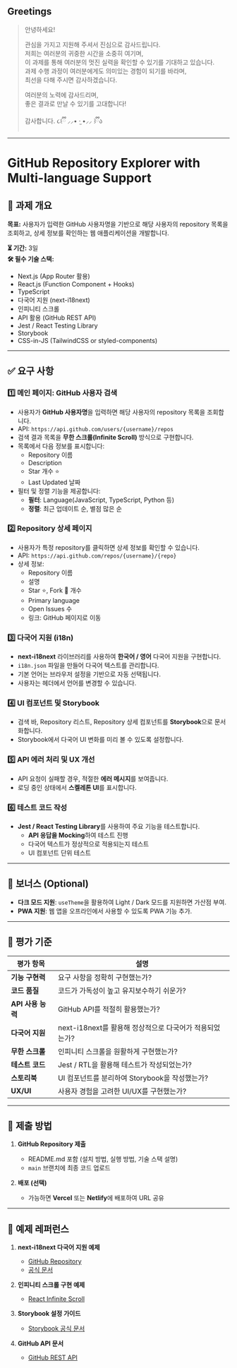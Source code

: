 ## Greetings

> 안녕하세요!
>
> 관심을 가지고 지원해 주셔서 진심으로 감사드립니다.  
> 저희는 여러분의 귀중한 시간을 소중히 여기며,  
> 이 과제를 통해 여러분의 멋진 실력을 확인할 수 있기를 기대하고 있습니다.  
> 과제 수행 과정이 여러분에게도 의미있는 경험이 되기를 바라며,  
> 최선을 다해 주시면 감사하겠습니다.
>
> 여러분의 노력에 감사드리며,  
> 좋은 결과로 만날 수 있기를 고대합니다!
>
> 감사합니다. ૮꒰ྀི ⸝⸝• ·̫ •⸝⸝ ꒱ྀིა  

---

# GitHub Repository Explorer with Multi-language Support

## 📌 과제 개요
**목표:**
사용자가 입력한 GitHub 사용자명을 기반으로 해당 사용자의 repository 목록을 조회하고, 상세 정보를 확인하는 웹 애플리케이션을 개발합니다.

**⏳ 기간:** 3일  
**🛠 필수 기술 스택:**  
- Next.js (App Router 활용)  
- React.js (Function Component + Hooks)  
- TypeScript  
- 다국어 지원 (next-i18next)  
- 인피니티 스크롤  
- API 활용 (GitHub REST API)  
- Jest / React Testing Library  
- Storybook  
- CSS-in-JS (TailwindCSS or styled-components)

---

## ✅ 요구 사항

### 1️⃣ 메인 페이지: GitHub 사용자 검색
- 사용자가 **GitHub 사용자명**을 입력하면 해당 사용자의 repository 목록을 조회합니다.
- API: `https://api.github.com/users/{username}/repos`
- 검색 결과 목록을 **무한 스크롤(Infinite Scroll)** 방식으로 구현합니다.
- 목록에서 다음 정보를 표시합니다:
  - Repository 이름
  - Description
  - Star 개수 ⭐
  - Last Updated 날짜  
- 필터 및 정렬 기능을 제공합니다:
  - **필터**: Language(JavaScript, TypeScript, Python 등)
  - **정렬**: 최근 업데이트 순, 별점 많은 순

### 2️⃣ Repository 상세 페이지
- 사용자가 특정 repository를 클릭하면 상세 정보를 확인할 수 있습니다.
- API: `https://api.github.com/repos/{username}/{repo}`
- 상세 정보:
  - Repository 이름
  - 설명
  - Star ⭐, Fork 🍴 개수
  - Primary language
  - Open Issues 수
  - 링크: GitHub 페이지로 이동

### 3️⃣ 다국어 지원 (i18n)
- **next-i18next** 라이브러리를 사용하여 **한국어 / 영어** 다국어 지원을 구현합니다.
- `i18n.json` 파일을 만들어 다국어 텍스트를 관리합니다.
- 기본 언어는 브라우저 설정을 기반으로 자동 선택됩니다.
- 사용자는 헤더에서 언어를 변경할 수 있습니다.

### 4️⃣ UI 컴포넌트 및 Storybook
- 검색 바, Repository 리스트, Repository 상세 컴포넌트를 **Storybook**으로 문서화합니다.
- Storybook에서 다국어 UI 변화를 미리 볼 수 있도록 설정합니다.

### 5️⃣ API 에러 처리 및 UX 개선
- API 요청이 실패할 경우, 적절한 **에러 메시지**를 보여줍니다.
- 로딩 중인 상태에서 **스켈레톤 UI**를 표시합니다.

### 6️⃣ 테스트 코드 작성
- **Jest / React Testing Library**를 사용하여 주요 기능을 테스트합니다.
  - **API 응답을 Mocking**하여 테스트 진행
  - 다국어 텍스트가 정상적으로 적용되는지 테스트
  - UI 컴포넌트 단위 테스트

---

## 🌟 보너스 (Optional)
- **다크 모드 지원**: `useTheme`을 활용하여 Light / Dark 모드를 지원하면 가산점 부여.
- **PWA 지원**: 웹 앱을 오프라인에서 사용할 수 있도록 PWA 기능 추가.

---

## 🎯 평가 기준
| 평가 항목 | 설명 |
|-----------|--------------------------------|
| **기능 구현력** | 요구 사항을 정확히 구현했는가? |
| **코드 품질** | 코드가 가독성이 높고 유지보수하기 쉬운가? |
| **API 사용 능력** | GitHub API를 적절히 활용했는가? |
| **다국어 지원** | next-i18next를 활용해 정상적으로 다국어가 적용되었는가? |
| **무한 스크롤** | 인피니티 스크롤을 원활하게 구현했는가? |
| **테스트 코드** | Jest / RTL을 활용해 테스트가 작성되었는가? |
| **스토리북** | UI 컴포넌트를 분리하여 Storybook을 작성했는가? |
| **UX/UI** | 사용자 경험을 고려한 UI/UX를 구현했는가? |

---

## 🚀 제출 방법
1. **GitHub Repository 제출**
   - README.md 포함 (설치 방법, 실행 방법, 기술 스택 설명)
   - `main` 브랜치에 최종 코드 업로드

2. **배포 (선택)**
   - 가능하면 **Vercel** 또는 **Netlify**에 배포하여 URL 공유

---

## 📌 예제 레퍼런스
1. **next-i18next 다국어 지원 예제**  
   - [GitHub Repository](https://github.com/isaachinman/next-i18next)  
   - [공식 문서](https://next-i18next.com/)  

2. **인피니티 스크롤 구현 예제**  
   - [React Infinite Scroll](https://github.com/ankeetmaini/react-infinite-scroll-component)  

3. **Storybook 설정 가이드**  
   - [Storybook 공식 문서](https://storybook.js.org/docs/react/get-started/introduction)  

4. **GitHub API 문서**  
   - [GitHub REST API](https://docs.github.com/en/rest)
